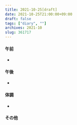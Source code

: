 ```yaml
---
title: 2021-10-25[draft]
date: 2021-10-25T21:00:00+09:00
draft: false
tags: ["diary", ""]
archives: 2021-10
slug: 361717
---
```

#### 午前
- 
#### 午後
- 
#### 体調
- 
#### その他